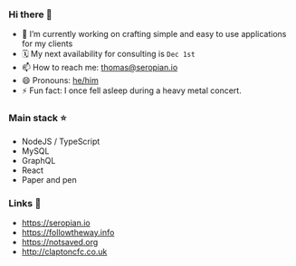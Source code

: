 ### Hi there 👋

- 🔭 I’m currently working on crafting simple and easy to use applications for my clients
- 🗓 My next availability for consulting is `Dec 1st`
- 📫 How to reach me: thomas@seropian.io
- 😄 Pronouns: [he/him](http://pronoun.is/he)
- ⚡ Fun fact: I once fell asleep during a heavy metal concert. 

### Main stack ⭐
- NodeJS / TypeScript
- MySQL
- GraphQL
- React
- Paper and pen

### Links 👯
- https://seropian.io
- https://followtheway.info
- https://notsaved.org
- http://claptoncfc.co.uk
